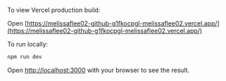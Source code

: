 To view Vercel production build:

Open [https://melissaflee02-github-g1fkocpgl-melissaflee02.vercel.app/](https://melissaflee02-github-g1fkocpgl-melissaflee02.vercel.app/)

To run locally:

```bash
npm run dev
```

Open [http://localhost:3000](http://localhost:3000) with your browser to see the result.


